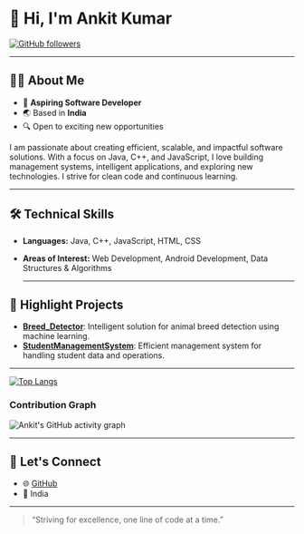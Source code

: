 # 👋 Hi, I'm Ankit Kumar

[![GitHub followers](https://img.shields.io/github/followers/Ankitk2021?label=Follow&style=social)](https://github.com/Ankitk2021)

---

## 👨‍💻 About Me

- 💼 **Aspiring Software Developer**
- 🌏 Based in **India**
- 🔍 Open to exciting new opportunities

I am passionate about creating efficient, scalable, and impactful software solutions. With a focus on Java, C++, and JavaScript, I love building management systems, intelligent applications, and exploring new technologies. I strive for clean code and continuous learning.

---

## 🛠️ Technical Skills

- **Languages:** Java, C++, JavaScript, HTML, CSS
- **Areas of Interest:** Web Development, Android Development, Data Structures & Algorithms

  ---
## 🚀 Highlight Projects

- [**Breed_Detector**]([https://github.com/Ankitk2021/Breed-Detector](https://github.com/Ankitk2021/Breed_Detector)):  Intelligent solution for animal breed detection using machine learning.
- [**StudentManagementSystem**](https://github.com/Ankitk2021/StudentManagementSystem):  Efficient management system for handling student data and operations.
---
[![Top Langs](https://github-readme-stats.vercel.app/api/top-langs/?username=Ankitk2021&layout=compact&hide=javascript)](https://github.com/Ankitk2021?tab=repositories)

### **Contribution Graph**
![Ankit's GitHub activity graph](https://github-readme-activity-graph.vercel.app/graph?username=Ankitk2021&theme=github-compact)

---

## 🤝 Let's Connect 

- 🌐 [GitHub](https://github.com/Ankitk2021)
- 📍 India
---

> “Striving for excellence, one line of code at a time.”

